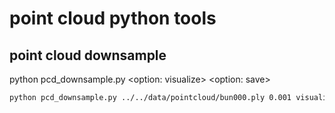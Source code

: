 # point cloud python tools

## point cloud downsample
python pcd_downsample.py <pcd path> <voxel size> <option: visualize> <option: save>
```bash
python pcd_downsample.py ../../data/pointcloud/bun000.ply 0.001 visualize save
```
